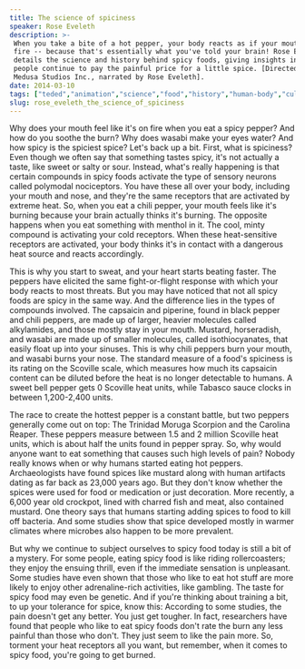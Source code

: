 ```yaml
---
title: The science of spiciness
speaker: Rose Eveleth
description: >-
 When you take a bite of a hot pepper, your body reacts as if your mouth is on
 fire -- because that's essentially what you've told your brain! Rose Eveleth
 details the science and history behind spicy foods, giving insights into why some
 people continue to pay the painful price for a little spice. [Directed by Flaming
 Medusa Studios Inc., narrated by Rose Eveleth].
date: 2014-03-10
tags: ["teded","animation","science","food","history","human-body","culture","brain"]
slug: rose_eveleth_the_science_of_spiciness
---
```


Why does your mouth feel like it's on fire when you eat a spicy pepper? And how do you
soothe the burn? Why does wasabi make your eyes water? And how spicy is the spiciest
spice? Let's back up a bit. First, what is spiciness? Even though we often say that
something tastes spicy, it's not actually a taste, like sweet or salty or sour. Instead,
what's really happening is that certain compounds in spicy foods activate the type of
sensory neurons called polymodal nociceptors. You have these all over your body, including
your mouth and nose, and they're the same receptors that are activated by extreme heat.
So, when you eat a chili pepper, your mouth feels like it's burning because your brain
actually thinks it's burning. The opposite happens when you eat something with menthol in
it. The cool, minty compound is activating your cold receptors. When these heat-sensitive
receptors are activated, your body thinks it's in contact with a dangerous heat source and
reacts accordingly.

This is why you start to sweat, and your heart starts beating faster. The peppers have
elicited the same fight-or-flight response with which your body reacts to most threats.
But you may have noticed that not all spicy foods are spicy in the same way. And the
difference lies in the types of compounds involved. The capsaicin and piperine, found in
black pepper and chili peppers, are made up of larger, heavier molecules called
alkylamides, and those mostly stay in your mouth. Mustard, horseradish, and wasabi are
made up of smaller molecules, called isothiocyanates, that easily float up into your
sinuses. This is why chili peppers burn your mouth, and wasabi burns your nose. The
standard measure of a food's spiciness is its rating on the Scoville scale, which measures
how much its capsaicin content can be diluted before the heat is no longer detectable to
humans. A sweet bell pepper gets 0 Scoville heat units, while Tabasco sauce clocks in
between 1,200-2,400 units.

The race to create the hottest pepper is a constant battle, but two peppers generally come
out on top: The Trinidad Moruga Scorpion and the Carolina Reaper. These peppers measure
between 1.5 and 2 million Scoville heat units, which is about half the units found in
pepper spray. So, why would anyone want to eat something that causes such high levels of
pain? Nobody really knows when or why humans started eating hot peppers. Archaeologists
have found spices like mustard along with human artifacts dating as far back as 23,000
years ago. But they don't know whether the spices were used for food or medication or just
decoration. More recently, a 6,000 year old crockpot, lined with charred fish and meat,
also contained mustard. One theory says that humans starting adding spices to food to kill
off bacteria. And some studies show that spice developed mostly in warmer climates where
microbes also happen to be more prevalent.

But why we continue to subject ourselves to spicy food today is still a bit of a mystery.
For some people, eating spicy food is like riding rollercoasters; they enjoy the ensuing
thrill, even if the immediate sensation is unpleasant. Some studies have even shown that
those who like to eat hot stuff are more likely to enjoy other adrenaline-rich activities,
like gambling. The taste for spicy food may even be genetic. And if you're thinking about
training a bit, to up your tolerance for spice, know this: According to some studies, the
pain doesn't get any better. You just get tougher. In fact, researchers have found that
people who like to eat spicy foods don't rate the burn any less painful than those who
don't. They just seem to like the pain more. So, torment your heat receptors all you want,
but remember, when it comes to spicy food, you're going to get burned.

<!--
ad_duration=0
event="TED-Ed"
external_start_time=0
intro_duration=0
is_subtitle_required="False"
is_talk_featured="False"
language="en"
language_swap="False"
native_language="en"
number_of_related_talks=6
number_of_speakers=1
number_of_subtitled_videos=0
number_of_tags=8
number_of_talk_download_languages=27
number_of_talk_more_resources=0
number_of_talk_recommendations=0
number_of_talks_take_actions=0
post_ad_duration=0
published_timestamp="2019-02-15 17:36:36"
recording_date="2014-03-10"
speaker_is_published=0
speaker_name="Rose Eveleth"
talk_name="The science of spiciness"
talks_tags=["teded","animation","science","food","history","human-body","culture","brain"]
url_photo_talk="https://s3.amazonaws.com/talkstar-photos/uploads/921a63a1-c5a4-420b-aa7e-4e133831aff9/35_spiciness.jpg"
url_webpage="https://www.ted.com/talks/rose_eveleth_the_science_of_spiciness"
video_type_name="TED-Ed Original"
-->